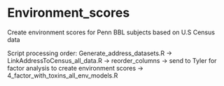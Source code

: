 # Environment_scores
Create environment scores for Penn BBL subjects based on U.S Census data 

Script processing order: Generate_address_datasets.R -> LinkAddressToCensus_all_data.R -> reorder_columns -> send to Tyler for factor analysis to create environment scores -> 4_factor_with_toxins_all_env_models.R
